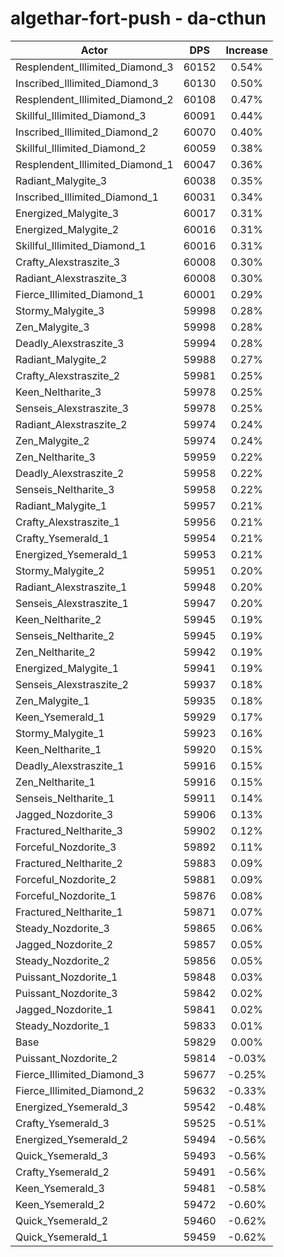 # algethar-fort-push - da-cthun
| Actor | DPS | Increase |
|---|:---:|:---:|
|Resplendent_Illimited_Diamond_3|60152|0.54%|
|Inscribed_Illimited_Diamond_3|60130|0.50%|
|Resplendent_Illimited_Diamond_2|60108|0.47%|
|Skillful_Illimited_Diamond_3|60091|0.44%|
|Inscribed_Illimited_Diamond_2|60070|0.40%|
|Skillful_Illimited_Diamond_2|60059|0.38%|
|Resplendent_Illimited_Diamond_1|60047|0.36%|
|Radiant_Malygite_3|60038|0.35%|
|Inscribed_Illimited_Diamond_1|60031|0.34%|
|Energized_Malygite_3|60017|0.31%|
|Energized_Malygite_2|60016|0.31%|
|Skillful_Illimited_Diamond_1|60016|0.31%|
|Crafty_Alexstraszite_3|60008|0.30%|
|Radiant_Alexstraszite_3|60008|0.30%|
|Fierce_Illimited_Diamond_1|60001|0.29%|
|Stormy_Malygite_3|59998|0.28%|
|Zen_Malygite_3|59998|0.28%|
|Deadly_Alexstraszite_3|59994|0.28%|
|Radiant_Malygite_2|59988|0.27%|
|Crafty_Alexstraszite_2|59981|0.25%|
|Keen_Neltharite_3|59978|0.25%|
|Senseis_Alexstraszite_3|59978|0.25%|
|Radiant_Alexstraszite_2|59974|0.24%|
|Zen_Malygite_2|59974|0.24%|
|Zen_Neltharite_3|59959|0.22%|
|Deadly_Alexstraszite_2|59958|0.22%|
|Senseis_Neltharite_3|59958|0.22%|
|Radiant_Malygite_1|59957|0.21%|
|Crafty_Alexstraszite_1|59956|0.21%|
|Crafty_Ysemerald_1|59954|0.21%|
|Energized_Ysemerald_1|59953|0.21%|
|Stormy_Malygite_2|59951|0.20%|
|Radiant_Alexstraszite_1|59948|0.20%|
|Senseis_Alexstraszite_1|59947|0.20%|
|Keen_Neltharite_2|59945|0.19%|
|Senseis_Neltharite_2|59945|0.19%|
|Zen_Neltharite_2|59942|0.19%|
|Energized_Malygite_1|59941|0.19%|
|Senseis_Alexstraszite_2|59937|0.18%|
|Zen_Malygite_1|59935|0.18%|
|Keen_Ysemerald_1|59929|0.17%|
|Stormy_Malygite_1|59923|0.16%|
|Keen_Neltharite_1|59920|0.15%|
|Deadly_Alexstraszite_1|59916|0.15%|
|Zen_Neltharite_1|59916|0.15%|
|Senseis_Neltharite_1|59911|0.14%|
|Jagged_Nozdorite_3|59906|0.13%|
|Fractured_Neltharite_3|59902|0.12%|
|Forceful_Nozdorite_3|59892|0.11%|
|Fractured_Neltharite_2|59883|0.09%|
|Forceful_Nozdorite_2|59881|0.09%|
|Forceful_Nozdorite_1|59876|0.08%|
|Fractured_Neltharite_1|59871|0.07%|
|Steady_Nozdorite_3|59865|0.06%|
|Jagged_Nozdorite_2|59857|0.05%|
|Steady_Nozdorite_2|59856|0.05%|
|Puissant_Nozdorite_1|59848|0.03%|
|Puissant_Nozdorite_3|59842|0.02%|
|Jagged_Nozdorite_1|59841|0.02%|
|Steady_Nozdorite_1|59833|0.01%|
|Base|59829|0.00%|
|Puissant_Nozdorite_2|59814|-0.03%|
|Fierce_Illimited_Diamond_3|59677|-0.25%|
|Fierce_Illimited_Diamond_2|59632|-0.33%|
|Energized_Ysemerald_3|59542|-0.48%|
|Crafty_Ysemerald_3|59525|-0.51%|
|Energized_Ysemerald_2|59494|-0.56%|
|Quick_Ysemerald_3|59493|-0.56%|
|Crafty_Ysemerald_2|59491|-0.56%|
|Keen_Ysemerald_3|59481|-0.58%|
|Keen_Ysemerald_2|59472|-0.60%|
|Quick_Ysemerald_2|59460|-0.62%|
|Quick_Ysemerald_1|59459|-0.62%|
